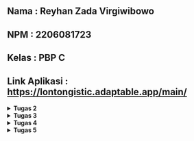 ## Nama    : Reyhan Zada Virgiwibowo
## NPM     : 2206081723
## Kelas   : PBP C
## Link Aplikasi : https://lontongistic.adaptable.app/main/

<details>
<summary><b>Tugas 2</b></summary>

## Tugas 2
### 1. Jelaskan bagaimana cara kamu mengimplementasikan checklist di atas secara step-by-step (bukan hanya sekadar mengikuti tutorial).
Jawab : 
- Step pertama adalah membuat virtual environment terlebih dahulu dengan cara menulis perintah `python -m venv env` di cmd
- Aktifkan virtual environment dengan menulis perintah `env\Scripts\activate` di cmd.
- Kemudian buatlah file requirements.txt dan isi dengan dependensi yang diperlukan dan install dengan menjalankan perintah `pip install -r requirements.txt`
- Jalankan project Django dengan menjalankan perintah `django-admin startproject lontongistic`.
- Menambahkan `"*"` pada `ALLOWED_HOSTS` pada `settings.py ` dan membuat file `.gitignore`
- Menjalankan perintah `python manage.py startapp main` untuk membuat aplikasi `main`
- Membuat folder `templates` di dalam `main` dan menambahkan `main.html` didalamnya
- Menambahkan `path('main/', include('main.urls'))` di `urls.py` didalam `lontongistic` 
- Membuat model pada `main` dengan nama `Item` dan menambahkan attributes `name`, `amount`, `description`, `category`, `date_added`
- Membuat function `show_main` dengan context pada `views.py` dengan context `app`, `name`, `class`. Kemudian context tersebut di render pada `main.html` dengan memanggilnya menggunakan `{{app}}`, `{{name}}`, `{{class}}` 
- Membuat `urls.py` pada `main` dan menambahkan ` app_name = 'main' `. Add `path('', show_main, name='show_main')` pada list `urlpatterns`
- Deploy aplikasi web pada Adaptable serta melakukan add, commit, dan push ke repository pada GitHub.

### 2. Buatlah bagan yang berisi request client ke web aplikasi berbasis Django beserta responnya dan jelaskan pada bagan tersebut kaitan antara urls.py, views.py, models.py, dan berkas html.
Jawab : 

<img src="/images/bagan.png">

Penjelasan :

Asumsikan ada client yang melakukan suatu aktivitas pada situs berbasis Django, maka browser akan mengirimkan HTTP Request kepada server situs tersebut dan akan dihandle oleh `urls.py` untuk mencari pattern url yang diinginkan client. Kemudian, framework Django akan menggunakan `views.py` untuk melakukan pengolahan dan operasi logika pada data yang terdapat pada `models.py`. Setelah pengolahan data selesai, maka `views.py` akan mengirimkan file `html` yang terdapat pada `templates` kepada client. Setelah itu browser client akan melakukan proses rendering file `html` yang merupakan HTTP Response.
 
### 3. Jelaskan mengapa kita menggunakan virtual environment? Apakah kita tetap dapat membuat aplikasi web berbasis Django tanpa menggunakan virtual environment?
Jawab :

Alasan kita perlu menggunakan virtual environment dalam membuat aplikasi web berbasis Django adalah untuk mengisolasi dependensi dari setiap project. Selain itu, dengan menggunakan virtual environment, pengelolaan aplikasi pun menjadi lebih mudah. Meskipun kita tetap dapat membuat aplikasi tanpa menggunakan virtual environment, tetapi tindakan tersebut akan sangat beresiko untuk mengakibatkan terjadinya konflik dependensi yang mungkin terjadi saat mengembangkan beberapa proyek Django di komputer yang sama.

### 4. Jelaskan apakah itu MVC, MVT, MVVM dan perbedaan dari ketiganya.
Jawab : 

### - MVC :
Model View Controller adalah pola arsitektur dalam pembuatan sebuah aplikasi dengan cara memisahkan kode menjadi 3 bagian yaitu :

- Model : Bagian yang bertugas untuk mengatur dan mengorganisasikan data yang ada pada database

- View : Bagian yang bertugas untuk menampilkan informasi kepada user

- Controller : Bagian yang bertugas untuk menghubungkan model dengan view

Alur proses dari MVC dimulai dari View yang akan meminta data untk ditampilkan kepada user, kemudian permintaan tersebut akan diteruskan ke Model melalui Controller, lalu Model akan mencari dan mengolah data yang diminta di dalam database. Setelah data ditemukan dan diolah, Model akan mengirimkan data tersebut kepada Controller untuk diatur dan nantinya akan dikirimkan kembali ke VIew untuk ditampilkan kepada user.

### - MVT :
Model View Template adalah pola arsitektur yang menggunakan 3 komponen utama yaitu Model, View dan Template.

- Model : Bagian yang bertugas untuk mengatur dan mengorganisasikan data yang ada pada database
  
- View : Bagian yang berinteraksi dengan model dan template, mengaplikasikan business logic, dan menghandle request HTTP (web) dan memberikan respons HTTP (web)
  
- Template : Bagian yang bertugas sebagai User Interface dan menhandle komponen statis seperti HTML untuk  merancang tampilan yang akhirnya akan diisi dengan data

Alur proses dari MVT dimulai ketika user mengirim URL request yang kemudian akan diterima oleh view, lalu view akan menjalankan business logic dan berinteraksi dengan Model untuk mengirimkan data dan template untuk mengahasilkan dokumen HTML yang berisikan data. Kemudian dokumen HTML yang telah dibuat akan dikembalikan oleh View sebagai respons kepada user.

### - MVVM :
Model View ViewModel adalah sebuah arsitektur pembuatan aplikasi yang menggunakan 3 komponen utama yaitu Model, View, dan ViewModel.

- Model : Tempat untuk logika bisnis dan data 

- View : Bertanggung jawab untuk mengatur UI yang nantinya akan dilihat oleh pengguna
  
- ViewModel : Berfungsi sebagai pertantara antara Model dan View

Alur proses MVVM dimulai ketika user berinteraksi dengan View, kemudian View akan mengirimkan permintaan ke ViewModel dan ViewModel akan menghubungi Model untuk mengambil atau memproses data. Setelah mendapatkan data dari Model, ViewModel akan mengirimkan data yang diperbarui ke View untuk ditampilkan kembali kepada pengguna.

### Perbedaan antara MVC, MVT dan MVVM
Perbedaan antara MVC, MVT dan MVVM adalah MVC lebih berfokus kepada pengendalian alur kerja aplikasi, sedangkan MVT menggunakan sebuah template untuk menggabungkan data dan tampilan, dan MVVM menggunakan ViewModel untuk mengikat data secara langsung ke tampilan. Pilihan antara ketiga arsitektur tersebut bergantung pada bahasa pemrograman dan framework yang digunakan untuk mengembangkan suatu aplikasi.
</details>

<details>
<summary><b>Tugas 3</h1></b></summary>

## Tugas 3

### 1. Apa perbedaan antara form POST dan form GET dalam Django?

Jawab:

### POST :

POST adalah method request HTTP dimana data yang dikirimkan tidak terlihat pada URL. Method ini tidak memiliki limitasi untuk ukuran data yang akan dikirim. Method POST biasa digunakan untuk mengirimkan informasi yang kredensial atau sensitif seperti password.

### GET :

GET adalah method request HTTP dimana data yang dikirimkan akan terlihat pada URL. Method ini dibatasi untuk mengirimkan maksimal 2048 karakter. Method GET lebih baik digunakan untuk mengirimkan informasi yang tidak sensitif.

### 2. Apa perbedaan utama antara XML, JSON, dan HTML dalam konteks pengiriman data?

Jawab :

### XML :

XML (Extensible Markup Language) adalah format data yang dapat dibaca oleh manusia maupun mesin dengan menggunakan markup tags yang mirip dengan HTML untuk mendefinisikan suatu struktur data. XML digunakan untuk pertukaran data yang lebih kompleks dan lebih terstruktur, contohnya mengirim data sebagai API.

Contoh :
```xml
<?xml version="1.0" encoding="utf-8"?>
<django-objects version="1.0">
    <object model="main.item" pk="1">
        <field name="name" type="CharField">Aqua Galon</field>
        <field name="amount" type="IntegerField">5</field>
        <field name="description" type="TextField">Galon Aqua untuk didistribusikan kepada masyarakat</field>
        <field name="category" type="TextField">Minuman</field>
        <field name="date_added" type="DateTimeField">2023-09-19T09:04:00.815031+00:00</field>
    </object>
</django-objects>
```

### JSON :

JSON (JavaScript Object Notation) adalah format data ringan  untuk pertukaran data antara aplikasi yang telah didesain untuk mudah dibaca oleh manusia dan mudah diproses oleh mesin.
JSON mendukung penggunaan tipe data dasar seperti objek, array, string, integer, dan lainnya.

Contoh : 
```json
[
    {
        "model": "main.item",
        "pk": 1,
        "fields": {
            "name": "Aqua Galon",
            "amount": 5,
            "description": "Galon Aqua untuk didistribusikan kepada masyarakat",
            "category": "Minuman",
            "date_added": "2023-09-19T09:04:00.815Z"
        }
    }
]
```

### HTML :

HTML (Hypertext Markup Language) adalah bahasa markup yang digunakan untuk membuat dan menyusun struktur, tampilan, konten, serta script dari sebuah website. Fungsi dari HTML bukan untuk pertukaran data secara langsung seperti XML atau JSON, tetapi sebagai penyusun konten yang akan ditampilkan dalam browser web.

Contoh :
```html
<!DOCTYPE html>
<html lang="en">
    <head>
        <meta charset="UTF-8" />
        <meta
            name="viewport"
            content="width=device-width, initial-scale=1.0"
        />
        {% block meta %}
        {% endblock meta %}
    </head>

    <body>
        {% block content %}
        {% endblock content %}
    </body>
</html>
```

### 3. Mengapa JSON sering digunakan dalam pertukaran data antara aplikasi web modern?

Jawab :

Alasan JSON sering digunakan dalam pertukaran data antara aplikasi web modern adalah penulisannya yang simple serta machine and human readable. JSON adalah format data yang ringan dan mudah diproses oleh mesin, sehingga mengurangi beban pada server dan meningkatkan kinerja aplikasi. Selain itu, JSON menggunakan `dictionary` dan `list` sebagai kontainer yang sudah biasa digunakan oleh programmer.


### 4. Jelaskan bagaimana cara kamu mengimplementasikan checklist di atas secara step-by-step (bukan hanya sekadar mengikuti tutorial).

Jawab :

### Membuat Input Form Untuk Menambahkan Objek

- Membuat file bernama `forms.py` pada `main` untuk membuat struktur form dengan menambahkan kode berikut:

``` python
from django.forms import ModelForm
from main.models import Item

class ProductForm(ModelForm):
    class Meta:
        model = Item
        fields = ["name", "amount", "description", "category"]
```

- Membuat file bernama `create_product.html` pada folder `template` di dalam folder `main`
```html
{% extends 'base.html' %} 

{% block content %}
<h1>Add New Item</h1>

<form method="POST">
    {% csrf_token %}
    <table>
        {{ form.as_table }}
        <tr>
            <td></td>
            <td>
                <input type="submit" value="Add Item"/>
            </td>
        </tr>
    </table>
</form>

{% endblock %}
```

### Menambahkan 5 fungsi views untuk melihat objek yang sudah ditambahkan dalam format HTML, JSON, XML by ID, dan JSON by ID

- Membuat fungsi `create_product` pada `views.py` dengan parameter `request` untuk melakukan rendering halaman form serta mengubah fungsi `show_main` untuk menghitung jumlah item yang disimpan (Bonus Question).

```python
def show_main(request):
    items = Item.objects.all()
    items_total = 0
    for item in items:
        items_total += item.amount
    
    context = {
        'app' : 'Lontongistic',
        'name': 'Reyhan Zada Virgiwibowo',
        'class': 'PBP C',
        'items' : items,
        'items_total' : int(items_total)
    }

    return render(request, "main.html", context)

def create_product(request):
    form = ProductForm(request.POST or None)

    if form.is_valid() and request.method == "POST":
        form.save()
        return HttpResponseRedirect(reverse('main:show_main'))

    context = {'form': form}
    return render(request, "create_product.html", context)
```

- Membuat fungsi yang menerima parameter request pada `views.py` di `main` dalam bentuk JSON maupun XML dan akan menyimpan hasil query dari seluruh data yang ada pada `Item`, serta menambahkan return function berupa `HttpResponse` yang berisi parameter data hasil qeury yang sudah diserialisasi.

```python
def show_json(request):
    data = Product.objects.all()
    return HttpResponse(serializers.serialize("json", data), content_type="application/json")

def show_xml(request):
    data = Product.objects.all()
    return HttpResponse(serializers.serialize("xml", data), content_type="application/xml")

def show_xml_by_id(request, id):
    data = Product.objects.filter(pk=id)
    return HttpResponse(serializers.serialize("xml", data), content_type="application/xml")

def show_json_by_id(request, id):
    data = Product.objects.filter(pk=id)
    return HttpResponse(serializers.serialize("json", data), content_type="application/json")
```

### Membuat routing URL untuk masing-masing views yang telah ditambahkan  

- Mengimpor fungsi yang telah dibuat sebelumnya dan menambahkan path url kedalam `urlpatterns` pada `urls.py` di `main` untuk mengakses fungsi yang telah diimpor sehingga kode menjadi :

``` python
urlpatterns = [
    path('xml/<int:id>/', show_xml_by_id, name='show_xml_by_id'),
    path('json/<int:id>/', show_json_by_id, name='show_json_by_id'), 
    path('json/', show_json, name='show_json'),
    path('xml/', show_xml, name='show_xml'), 
    path('create-product', create_product, name='create_product'),
    path('', show_main, name='show_main'),
]
```
### Screenshot Postman

- JSON

<img src="/images/postman_json.png">

- JSON by ID

<img src="/images/postman_json_id.png">

- XML

<img src="/images/postman_xml.png">

- XML by ID

<img src="/images/postman_xml_id.png">

</details>
<details>
<summary><b>Tugas 4</h1></b></summary>

## Tugas 4

### 1. Apa itu Django UserCreationForm, dan jelaskan apa kelebihan dan kekurangannya?

Jawab :

Django UserCreationForm adalah salah satu bentuk form yang disediakan oleh framework Django yang dirancang untuk membuat proses registrasi dan autentikasi user. Dengan menggunakan UserCreationForm, developer bisa membuat sistem registerasi, login, dan logout dari user dengan mudah dan cepat.

Kelebihan : 
- Simple
- Mudah untuk didevelop
- Aman

Kekurangan :
- Tidak cocok untuk data registrasi yang kompleks
- Tampilan bawaan yang baku
- Terbatas dalam kustomisasi

### 2. Apa perbedaan antara autentikasi dan otorisasi dalam konteks Django, dan mengapa keduanya penting?

Jawab :

Autentikasi merupakan proses untuk mengidentifikasi pengguna yang akan login kepada suatu aplikasi. Autentikasi biasanya berupa verifikasi password, kartu akses login, atau biometrik seperti sidik jari atau facial identification.

Otorisasi adalah proses menentukan apa yang izinkan dan apa yang tidak diizinkan untuk diakses oleh pengguna yang telah berhasil terautentikasi. Contoh umumnya adalah penggunaan roles seperti admin, dimana admin dapat mengakses seluruh halaman pada aplikasi, sedangkan user biasa hanya dapat mengakses beberapa halaman.

Penggunaan keduanya menjadi penting untuk menjaga keamanan, privasi user, mengontrol akses, serta melacak jika terjadi penyalahgunaan atau pelanggaran.

### 3. Apa itu cookies dalam konteks aplikasi web, dan bagaimana Django menggunakan cookies untuk mengelola data sesi pengguna?

Jawab :

Cookies dalam konteks aplikasi web adalah semacam data kecil yang disimpan di dalam perangkat pengguna oleh server web yang nantinya akan dikirim kembali ke server saat perangkat user tersebut melakukan request ke situs web yang sama. Django mengelola data sesi pengguna dengan menggunakan cookies untuk menyimpan session ID untuk mengidentifikasi sesi yang terakhir dibuka oleh user. Data dari session yang sebenarnya disimpan di dalam database yang nantinya dapat diakses menggunakan session ID. Hal ini akan meningkatkan keamanan data karena data tidak disimpan di dalam cookies yang lebih rentan terhadap serangan dibandingkan database.


### 4. Apakah penggunaan cookies aman secara default dalam pengembangan web, atau apakah ada risiko potensial yang harus diwaspadai?

Jawab :

Penggunaan cookies akan menjadi aman jika diimplementasikan dengan benar. Akan tetapi, terdapat beberapa risiko potensial yang harus diwaspadai, seperti penyalahgunaaan cookies, masalah privasi, pelacakan (tracking), dan lainnya.


### 5. Jelaskan bagaimana cara kamu mengimplementasikan checklist di atas secara step-by-step (bukan hanya sekadar mengikuti tutorial).

Jawab : 

#### - Mengimplementasikan fungsi registrasi, login, dan logout untuk memungkinkan pengguna untuk mengakses aplikasi sebelumnya dengan lancar

- Mengimpor `redirect`, `UserCreationForm`, dan `messages` di dalam `views.py` pada folder `main`: 
```python
from django.shortcuts import redirect
from django.contrib.auth.forms import UserCreationForm
from django.contrib import messages
```
- Menambahkan fungsi `register` untuk menghasilkan formulir registrasi secara otomatis dengan menambahkan kode berikut : 

```python
def register(request):
    form = UserCreationForm()

    if request.method == "POST":
        form = UserCreationForm(request.POST)
        if form.is_valid():
            form.save()
            messages.success(request, 'Your account has been successfully created!')
            return redirect('main:login')
    context = {'form':form}
    return render(request, 'register.html', context)
```

- Membuat berkas HTML bernama `register.html` pada folder `main/templates` sebagai kerangka dari halaman registrasi dengan isi berikut :

```html
{% extends 'base.html' %}

{% block meta %}
    <title>Register</title>
{% endblock meta %}

{% block content %}  

<div class = "login">
    
    <h1>Register</h1>  

        <form method="POST" >  
            {% csrf_token %}  
            <table>  
                {{ form.as_table }}  
                <tr>  
                    <td></td>
                    <td><input type="submit" name="submit" value="Daftar"/></td>  
                </tr>  
            </table>  
        </form>

    {% if messages %}  
        <ul>   
            {% for message in messages %}  
                <li>{{ message }}</li>  
                {% endfor %}  
        </ul>   
    {% endif %}

</div>  

{% endblock content %}
```

- Mengimport fungsi `register` yang telah dibuat ke `urls.py` dan menambahkan `path url` ke dalam `urlpatterns`

```python
from main.views import register
```

```python
...
path(`register/`, register, name='register')
...
```

- Membuat fungsi login bernama `login_user` pada `views.py` di dalam folder `main` dengan parameter `request`, serta mengimport `authenticate` dan `login` sehingga kode menjadi :

```python
...
from django.contrib.auth import authenticate, login
...

...
def login_user(request):
    if request.method == 'POST':
        username = request.POST.get('username')
        password = request.POST.get('password')
        user = authenticate(request, username=username, password=password)
        if user is not None:
            login(request, user)
            return redirect('main:show_main')
        else:
            messages.info(request, 'Sorry, incorrect username or password. Please try again.')
    context = {}
    return render(request, 'login.html', context)
...
```

- Membuat file HTML bernama `login.html` pada folder `main/templates` sebagai kerangka dari halaman login dan mengisinya dengan :

```html
{% extends 'base.html' %}

{% block meta %}
    <title>Login</title>
{% endblock meta %}

{% block content %}

<div class = "login">

    <h1>Login</h1>

    <form method="POST" action="">
        {% csrf_token %}
        <table>
            <tr>
                <td>Username: </td>
                <td><input type="text" name="username" placeholder="Username" class="form-control"></td>
            </tr>
                    
            <tr>
                <td>Password: </td>
                <td><input type="password" name="password" placeholder="Password" class="form-control"></td>
            </tr>

            <tr>
                <td></td>
                <td><input class="btn login_btn" type="submit" value="Login"></td>
            </tr>
        </table>
    </form>

    {% if messages %}
        <ul>
            {% for message in messages %}
                <li>{{ message }}</li>
            {% endfor %}
        </ul>
    {% endif %}     
        
    Don't have an account yet? <a href="{% url 'main:register' %}">Register Now</a>

</div>

{% endblock content %}
```

- Membuat fungsi `logout_user` dengan parameter `request` di `views.py` pada folder `main` serta mengimport `logout` sehingga kode menjadi :

```python
from django.contrib.auth import logout
...

...
def logout_user(request):
    logout(request)
    return redirect('main:login')

```

- Menambahkan potongan kode berikut pada `main.html` untuk button `Logout`
```html
...
<a href="{% url 'main:logout' %}">
    <button>
        Logout
    </button>
</a>
...
```
- Mengimpor fungsi logout ke `urls.py` pada folder `main` dan menambahkan path  url ke dalam `urlpatterns`

```python
from main.views import logout_user
```
```python
...
path('logout/', logout_user, name='logout'),
...
```

#### - Membuat dua akun pengguna dengan masing-masing tiga dummy data menggunakan model yang telah dibuat pada aplikasi sebelumnya untuk setiap akun di lokal

- Melakukan registrasi akun dan membuat password
- Melakukan login dengan menginput username dan password yang telah dibuat
- Menambahkan 3 item berbeda ke dalam inventory user

User 1

<img src="/images/dummy1.png">

User 2

<img src="/images/dummy2.png">

#### - Menghubungkan model `Item` dengan `User`

- Mengimport model `User` pada `models.py` di dalam folder `main`

```python
...
from django.contrib.auth.models import User
...
```

- Menambahkan potongan kode berikut pada model `Item`

```python
class Item(models.Model):
    user = models.ForeignKey(User, on_delete=models.CASCADE)
...
```

- Mengubah fungsi `create_product` pada `views.py` di dalam folder `main` menjadi : 

```python
def create_product(request):
 form = ProductForm(request.POST or None)

 if form.is_valid() and request.method == "POST":
     product = form.save(commit=False)
     product.user = request.user
     product.save()
     return HttpResponseRedirect(reverse('main:show_main'))
```

- Mengubah fungsi `main` pada `views.py` di dalam folder main menjadi :
```python
def show_main(request):
    products = Product.objects.filter(user=request.user)

    context = {
        'name': request.user.username,
```

- Menyimpan semua perubahan dengan melakukan migrasi model dengan menjalankan `python manage.py makemigrations` dan `python manage.py migrate` pada terminal

#### - Menampilkan detail informasi pengguna yang sedang logged in seperti username dan menerapkan `cookies` seperti `last login` pada halaman utama aplikasi                     

- Mengimport `HttpResponseRedirect`, `reverse`, dan `datetime` pada `views.py` pada folder `main`

```python
import datetime
from django.http import HttpResponseRedirect
from django.urls import reverse
```

- Menambahkan fungsi untuk menambahkan cookie dengan nama `last_login` serta mengubah blok `if use is not None` pada fungsi `login_user`

```python
...
if user is not None:
    login(request, user)
    response = HttpResponseRedirect(reverse("main:show_main")) 
    response.set_cookie('last_login', str(datetime.datetime.now()))
    return response
...
```

- Menambahkan context bernama `last_login` pada fungsi `show_main` yang menyimpan informasi cookie `last_login`

```python
...
context = {
    ...
    'last_login': request.COOKIES['last_login'],
    ...
}
```

- Mengubah fungsi `logout_user` dengan menambahkan method untuk menghapus cookie

```python
def logout_user(request):
    logout(request)
    response = HttpResponseRedirect(reverse('main:login'))
    response.delete_cookie('last_login')
    return response
```

- Menambahkan tombol logout pada `main.html`

```html
...
<h5>Sesi terakhir login: {{ last_login }}</h5>
...
```
</details>
<details>
<summary><b>Tugas 5</h1></b></summary>

 ## Tugas 5

 ### 1. Jelaskan manfaat dari setiap element selector dan kapan waktu yang tepat untuk menggunakannya.

 Jawab : 
   
Elemen Selector
Type selector akan memengaruhi semua elemen dengan tipe yang sama, contohnya seperti p, h, table, dll.

Contoh : 
```css
p1{
...
}
```

Class Selector
Class selector akan memengaruhi semua elemen yang memiliki kelas yang sama. Sebaiknya digunakan untuk mengatur gaya beberapa elemen yang dikelompokkan ke kelas yang sama secara bersamaan.

Contoh :
```css
.card-header{
...
}
```

ID Selector
ID Selector akan emengaruhi elemen dengan ID yang sesuai. Cocok untuk mengatur elemen tertentu yang hanya ada satu di halaman (ID harus unik).

Contoh:
```html
#header{
...
}
```
  
### 2. Jelaskan HTML5 Tag yang kamu ketahui. 

Jawab : 
 
HTML Memiliki ratusan tag dan memiliki kegunaannya masing-masing. Berikut adalah beberapa contoh tag HTML yang umum digunakan.
- `<html>` Menandai awal dan akhir dokumen HTML.
- `<head>` Berisi informasi tentang halaman web, seperti judul dan tautan ke stylesheet.
- `<title>` Menentukan judul halaman web yang akan ditampilkan di tab browser.
- `<link>` Menghubungkan halaman web dengan stylesheet eksternal atau favicon.
- `<style>` Digunakan untuk menyisipkan CSS langsung ke dalam dokumen HTML.
- `<body>` Memuat semua konten yang akan ditampilkan di halaman web.
- `<h1>, <h2>, ..., <h6>` Membuat heading atau judul dengan level yang berbeda dimana h1 adalah yang tertinggi
- `<p>` Membuat paragraf teks.
- `<a>` Membuat tautan (link) ke halaman web atau sumber daya lainnya.
- `<img>` Menampilkan gambar di halaman web.

### 3. Jelaskan perbedaan antara margin dan padding.

Jawab :

Padding adalah ruang di dalam elemen atau jarak antara konten/isi elemen dengan batas elemen, sedangkan Margin adalah ruang di luar elemen atau jarak antara suatu elemen dengan elemen-elemen lain di sekitarnya

### 4. Jelaskan perbedaan antara framework CSS Tailwind dan Bootstrap. Kapan sebaiknya kita menggunakan Bootstrap daripada Tailwind, dan sebaliknya?

Jawab : 

Perbedaan utama framework Tailwind dan Bootstrap adalah dari pendekatan mereka dalam membantu pengembangan web. Bootstrap memberikan banyak templates yang mudah untuk digunakan kembali serta dimodifikasi. Sedangkan Tailwind menggunakan pendekatan "utility-first" dimana Tailwind menyediakan komponen-komponen untuk dirakit dari simple menjadi kompleks sehingga memungkinkan kita untuk menggunakan kreatifitas kita secara penuh.

Jika memerlukan pembuatan website yang simple, mudah, dan hanya memerlukan waktu singkat, lebih baik menggunakan bootstrap. Namun jika ingin membuat website from scratch dan melakukan kustomisasi yang kompleks dengan jangka waktu yang lama, lebih baik menggunakan tailwind.
  
### 5. Jelaskan bagaimana cara kamu mengimplementasikan checklist di atas secara step-by-step (bukan hanya sekadar mengikuti tutorial).

- Pertama, saya mengubah tampilan halaman `login` menggunakan bantuan dari bootstrap. Saya menggunakan `Card` untuk menjadi container utama dari form login saya. Untuk bagian formsnya, saya mengubah dari bentuk tabel dari tutorial dan memecahnya satu-satu agar bisa dimodikasi menggunakan bootstrap. Selain itu, saya juga mengubah background dari halaman `login` menjadi sebuah gambar agar terlihat lebih berwarna dan menarik. 
 
login.html
```html
    ...
    <section class="vh-100" style="backdrop-filter: blur(20px);">
            <div class="container py-5 h-100">
            <div class="row d-flex justify-content-center align-items-center h-100">
                <div class="col-12 col-md-8 col-lg-6 col-xl-5" >
                <div class="card shadow-2-strong" style="border-radius: 1rem; background-color: whitesmoke;">
                    <div class="card-body p-5 text-center">
                        <form method="POST" action="">
                            <h1 class="mb-5" style="font-weight: bold; padding: 0px">Lontongistic</h1>
                            <h1 class="mb-5" style="font-weight: lighter; padding: 0px; font-size: 20px;">"Your digital inventory maestro"</h1>
                            {% csrf_token %}
                            <h3 class="mb-5" style="text-align: left;">Login</h3>
                            <div class="form-outline mb-4">
                                <input type="text" name="username" placeholder="Username" class="form-control">
                            </div>
                
                            <div class="form-outline mb-4">
                                <input type="password" name="password" placeholder="Password" class="form-control">
                            </div>
                            <div class="mb-4" style="padding-bottom:20px;">
                                Don't have an account yet? <a href="{% url 'main:register' %}" style="padding-left: 5px;"> Register Now </a>
                            </div>
                            {% if messages %}
                            <ul>
                                {% for message in messages %}
                                    <li>{{ message }}</li>
                                {% endfor %}
                            </ul>
                            {% endif %}   
                            <input class="btn btn-primary btn-lg btn-block" type="submit" value="Login" style="width: 200px; background-color: #708951;">
                        </form>
                    </div>
                </div>
                </div>
            </div>
            </div>
        </section>
    ...
```

- Kemudian, saya menggunakan kode bootstrap yang serupa dengan login page saya untuk mengubah tampilan halaman `register` serta tampilan halaman untuk `menambahkan item` dan menyesuaikan kode sesuai dengan apa yang seharusnya di input.

register.html
```html
    <section class="vh-100" style="backdrop-filter: blur(20px);">
        <div class="container py-5 h-100">
            <div class="row d-flex justify-content-center align-items-center h-100">
                <div class="col-12 col-md-8 col-lg-6 col-xl-5">
                    <div class="card shadow-2-strong" style="border-radius: 1rem;">
                        <div class="card-body p-5 text-center">
                            <form method="POST">
                                {% csrf_token %} 
                                <h1 class="mb-5" style="font-weight: bold;">Register</h1>
                                <div class="form-outline mb-4">
                                    <input type="text"  name={{form.username.name}} placeholder="Username" class="form-control form-control-lg"/>
                                </div>
                                <div class="form-outline mb-4">
                                    <input type="password" name={{form.password1.name}} placeholder="Password" class="form-control form-control-lg"/>
                                </div>
                                <div class="form-outline mb-4">
                                    <input type="password" name={{form.password2.name}} placeholder="Confirm Password" class="form-control form-control-lg"/>
                                </div>
                                <input class="btn btn-primary btn-lg btn-block" type="submit" name="submit" value="Daftar" style="width: 200px; background-color: #708951;"/>
                            </form>
                            {% if messages %}  
                                <ul>   
                                    {% for message in messages %}  
                                        <li>{{ message }}</li>  
                                        {% endfor %}  
                                </ul>   
                            {% endif %}
                        </div>
                    </div>
                </div>
            </div>
        </div>
    </section>
```

create_product.html
```html
    <section class="vh-100" style="backdrop-filter: blur(20px);">
        <div class="container py-5 h-100">
            <div class="row d-flex justify-content-center align-items-center h-100" style="padding: 10px;">
                <div class="col-12 col-md-8 col-lg-6 col-xl-5">
                    <div class="card shadow-2-strong" style="border-radius: 1rem; background-color: whitesmoke;">
                        <div class="card-body p-5 text-center">
                            <form method="POST" action="">
                                {% csrf_token %}
                                <h1 class="mb-5" style="font-weight: bold; padding: 0px">Add New Item</h1>
                                <div class="form-outline mb-4">
                                    <input type="text" name="name" placeholder="Item Name" class="form-control" >
                                </div>
                                <div class="form-outline mb-4">
                                    <input type="number" name="amount" placeholder="Amount" class="form-control">
                                </div>
                                <div class="form-outline mb-4">
                                    <input type="text" name="category" placeholder="Category" class="form-control">
                                </div>
                                <div class="form-outline mb-4">
                                    <input type="text" name="description" placeholder="Description" class="form-control" style="height: 100px;">
                                </div>
                                <input class="btn btn-primary btn-lg btn-block" type="submit" value="Add Item" style="width: 200px; background-color: #708951;"/>
                            </form>
                        </div>
                    </div>
                </div>
            </div>
        </div>
    </section>
```

- Selanjutnya, saya mengubah tampilan pada `main` page dimulai dengan menambahkan `navbar` menggunakan bantuan dari bootstrap. `Navbar` saya memiliki 3 tombol yaitu `Home`, `Add New Item`, serta `Logout`.

```html
    ...
    <nav class="navbar navbar-expand-lg" style="background-color: #708951; border-radius: 10px;">
        <div class="container-fluid">
        <a class="navbar-brand" href="#" style="font-size: 40px; font-weight: bold; padding: 10px; vertical-align: auto; color: whitesmoke;">Lontongistic</a>
        <button class="navbar-toggler" type="button" data-bs-toggle="collapse" data-bs-target="#navbarSupportedContent" aria-controls="navbarSupportedContent" aria-expanded="false" aria-label="Toggle navigation">
            <span class="navbar-toggler-icon"></span>
        </button>
        <div class="collapse navbar-collapse" id="navbarSupportedContent">
            <ul class="navbar-nav me-auto mb-2 mb-lg-0" style="padding: 20px;">
            <li class="nav-item">
                <a class="nav-link" aria-current="page" href="#" style="font-size: 25px; padding-left: 25px; padding-right: 25x; color: whitesmoke;">Home</a>
            </li>
            <li class="nav-item">
                <a class="nav-link" href="{% url 'main:create_product' %}" style="font-size: 25px; padding-left: 25px; padding-right: 25px; color: whitesmoke;">Add Item</a>
            </li>
            </ul>
            <span class="navbar-text">
                <a class="nav-link" href="{% url 'main:logout' %}" style="font-size: 25px; font-weight: bold; padding-left: 20px; padding-right: 20px; color: whitesmoke;">
                    Logout
                </a>
            </span>
        </div>
        </div>
    </nav>
    ...
```

- Lalu, saya juga menambahkan kontainer `Card` dengan bantuan bootstrap untuk merepresentasikan setiap barang yang disimpan.
```html
        ...
        <div class="card-container">
            {% for item in items %}
            <div class="card">
                <div class="card-header" style="font-weight: bold; background-color: #708951; color: white;">
                    {{ item.name }}
                </div>
                <div class="card-body">
                    <p>Amount: {{ item.amount }}</p>
                    <p>Description: {{ item.description }}</p>
                    <p>Category: {{ item.category }}</p>
                    <p>Date Added: {{ item.date_added }}</p>
                </div>
                <div class="card-footer">
                    <form method="post" action="{% url 'main:increase_item_amount' item.id %}">
                        {% csrf_token %}
                        <button type="submit" class="btn btn-primary" style="background-color:  #708951; color: white;">Increase</button>
                    </form>
                    <form method="post" action="{% url 'main:decrease_item_amount' item.id %}">
                        {% csrf_token %}
                        <button type="submit" class="btn btn-danger" style="background-color:  #708951; color: white;">Discard</button>
                    </form>
                    <form method="post" action="{% url 'main:remove_item' item.id %}">
                        {% csrf_token %}
                        <button type="submit" class="btn btn-warning" style="background-color:  #708951; color: white;">Remove</button>
                    </form>
                </div>
            </div>
            {% endfor %}
        </div>
        ...
```

- Dan terakhir, saya mengubah background utama dari halaman serta mengubah warna-warna pada tabel, card, dan juga navbar menggunakan CSS agar memperindah tampilan website, serta menyelesaikan soal bonus.

Referensi Bootstrap :   
Login, Register, dan Create Item : https://mdbootstrap.com/docs/standard/extended/login/#
Navbar : https://getbootstrap.com/docs/5.2/components/navbar/  
Cards : https://getbootstrap.com/docs/5.0/components/card/

</details>
